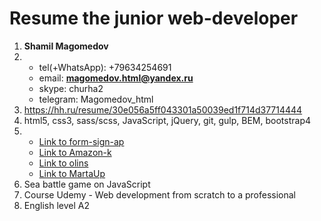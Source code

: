 # Resume the junior web-developer

1. **Shamil Magomedov**
2. 
   * tel(+WhatsApp): +79634254691
   * email: **magomedov.html@yandex.ru**
   * skype: churha2   
   * telegram: Magomedov_html
3. https://hh.ru/resume/30e056a5ff043301a50039ed1f714d37714444
4. html5, css3, sass/scss, JavaScript, jQuery, git, gulp, BEM, bootstrap4
5. 
   * [Link to form-sign-ap](https://womajies.github.io/form-signap/)
   * [Link to Amazon-k](https://womajies.github.io/Amazon-k/)
   * [Link to olins](https://womajies.github.io/olins/)
   * [Link to MartaUp](https://womajies.github.io/martaup/)
6. Sea battle game on JavaScript
7. Course Udemy - Web development from scratch to a professional
8. English level A2
